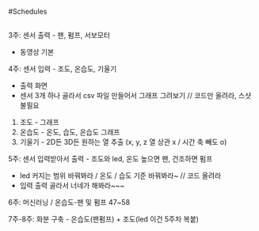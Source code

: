 #Schedules

##
3주: 센서 출력 - 팬, 펌프, 서보모터
- 동영상 기본


4주: 센서 입력 - 조도, 온습도, 기울기
- 출력 화면
- 센서 3개 하나 골라서 csv 파일 만들어서 그래프 그려보기 	// 코드만 올려라, 스샷 불필요
1) 조도 - 그래프
2) 온습도 - 온도, 습도, 온습도 그래프
3) 기울기 - 2D든 3D든 원하는 열 추출 (x, y, z 열 상관 x / 시간 축 빼도 o)
 

5주: 센서 입력받아서 출력 - 조도와 led, 온도 높으면 팬, 건조하면 펌프 
- led 커지는 범위 바꿔봐라 / 온도 / 습도 기준 바꿔봐라~		// 코드 올려라
- 입력 출력 골라서 너네가 해봐라~~~


6주: 머신러닝 /  온습도-팬 및 펌프 47~58


7주-8주: 화분 구축 - 온습도(팬펌프) + 조도(led 이건 5주차 복붙)